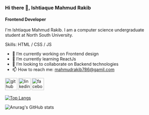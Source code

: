 ### Hi there 👋, Ishtiaque Mahmud Rakib
#### Frontend Developer


I'm Ishtiaque Mahmud Rakib. I am a computer science undergraduate student at North South University.

Skills: HTML / CSS / JS 

- 🔭 I’m currently working on Frontend design 
- 🌱 I’m currently learning ReactJs 
- 👯 I’m looking to collaborate on Backend technologies 
- 📫 How to reach me: mahmudrakib786@gamil.com 


[<img src='https://cdn.jsdelivr.net/npm/simple-icons@3.0.1/icons/github.svg' alt='github' height='40'>](https://github.com/ishtiaque786)  [<img src='https://cdn.jsdelivr.net/npm/simple-icons@3.0.1/icons/linkedin.svg' alt='linkedin' height='40'>](https://www.linkedin.com/in/ishtiaque786/)  [<img src='https://cdn.jsdelivr.net/npm/simple-icons@3.0.1/icons/facebook.svg' alt='facebook' height='40'>](https://www.facebook.com/ishtiaque.rakib)  

[![Top Langs](https://github-readme-stats.vercel.app/api/top-langs/?username=ishtiaque786)](https://github.com/anuraghazra/github-readme-stats)

![Anurag's GitHub stats](https://github-readme-stats.vercel.app/api?username=ishtiaque786&show_icons=true&theme=synthwave)


